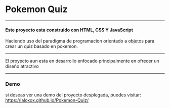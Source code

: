 # Pokemon Quiz

-----------------------------

#### Este proyecto esta construido con HTML, CSS Y JavaScript

Haciendo uso del paradigma de programacion orientado a objetos para 
crear un quiz basado en pokemon.

-----------------------------

El proyecto aun esta en desarrollo enfocado principalmente en ofrecer un diseño atractivo

-----------------------------

### Demo 
si deseas ver una demo del proyecto desplegada, puedes visitar: <https://laloxox.github.io/Pokemon-Quiz/> 

